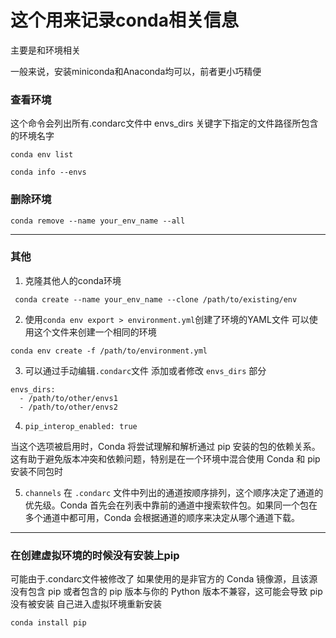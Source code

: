 # 这个用来记录conda相关信息

主要是和环境相关

一般来说，安装miniconda和Anaconda均可以，前者更小巧精便

### 查看环境
这个命令会列出所有.condarc文件中 envs_dirs 关键字下指定的文件路径所包含的环境名字
```shell
conda env list

conda info --envs
```

### 删除环境

```shell
conda remove --name your_env_name --all
```


***
### 其他

1. 克隆其他人的conda环境
```shell
 conda create --name your_env_name --clone /path/to/existing/env 
```
2. 使用`conda env export > environment.yml`创建了环境的YAML文件 可以使用这个文件来创建一个相同的环境
```shell
conda env create -f /path/to/environment.yml
```

3. 可以通过手动编辑`.condarc`文件 添加或者修改 `envs_dirs` 部分 

```
envs_dirs:
  - /path/to/other/envs1
  - /path/to/other/envs2
```

4.  `pip_interop_enabled: true` 
  
当这个选项被启用时，Conda 将尝试理解和解析通过 pip 安装的包的依赖关系。这有助于避免版本冲突和依赖问题，特别是在一个环境中混合使用 Conda 和 pip 安装不同包时

5. `channels`
在 `.condarc` 文件中列出的通道按顺序排列，这个顺序决定了通道的优先级。Conda 首先会在列表中靠前的通道中搜索软件包。如果同一个包在多个通道中都可用，Conda 会根据通道的顺序来决定从哪个通道下载。



***
### 在创建虚拟环境的时候没有安装上pip
可能由于.condarc文件被修改了
如果使用的是非官方的 Conda 镜像源，且该源没有包含 pip 或者包含的 pip 版本与你的 Python 版本不兼容，这可能会导致 pip 没有被安装
自己进入虚拟环境重新安装
```shell
conda install pip
```

